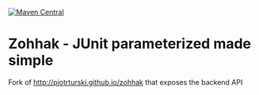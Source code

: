 [![Maven Central](https://img.shields.io/maven-central/v/io.github.theangrydev/zohhak.svg)](https://mvnrepository.com/artifact/io.github.theangrydev/zohhak)

# Zohhak - JUnit parameterized made simple
Fork of http://piotrturski.github.io/zohhak that exposes the backend API
